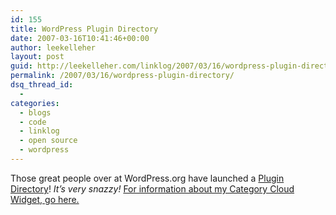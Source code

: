 ```yaml
---
id: 155
title: WordPress Plugin Directory
date: 2007-03-16T10:41:46+00:00
author: leekelleher
layout: post
guid: http://leekelleher.com/linklog/2007/03/16/wordpress-plugin-directory/
permalink: /2007/03/16/wordpress-plugin-directory/
dsq_thread_id:
  - 
categories:
  - blogs
  - code
  - linklog
  - open source
  - wordpress
---
```

Those great people over at WordPress.org have launched a [Plugin Directory](http://wordpress.org/development/2007/03/plugin-directory/)! _It&#8217;s very snazzy!_ [For information about my Category Cloud Widget, go here.](http://wordpress.org/extend/plugins/plugin/widget-category-cloud/)